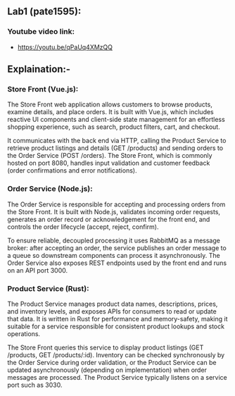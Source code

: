 ## Lab1 (pate1595):

### Youtube video link: 
-  https://youtu.be/qPaUq4XMzQQ

## <b> Explaination:- </b><br>

### Store Front (Vue.js):

The Store Front web application allows customers to browse products, examine details, and place orders. It is built with Vue.js, which includes reactive UI components and client-side state management for an effortless shopping experience, such as search, product filters, cart, and checkout.

It communicates with the back end via HTTP, calling the Product Service to retrieve product listings and details (GET /products) and sending orders to the Order Service (POST /orders). The Store Front, which is commonly hosted on port 8080, handles input validation and customer feedback (order confirmations and error notifications).

### Order Service (Node.js):

The Order Service is responsible for accepting and processing orders from the Store Front. It is built with Node.js, validates incoming order requests, generates an order record or acknowledgement for the front end, and controls the order lifecycle (accept, reject, confirm).

To ensure reliable, decoupled processing it uses RabbitMQ as a message broker: after accepting an order, the service publishes an order message to a queue so downstream components can process it asynchronously. The Order Service also exposes REST endpoints used by the front end and runs on an API port 3000.

### Product Service (Rust):

The Product Service manages product data names, descriptions, prices, and inventory levels, and exposes APIs for consumers to read or update that data. It is written in Rust for performance and memory-safety, making it suitable for a service responsible for consistent product lookups and stock operations.

The Store Front queries this service to display product listings (GET /products, GET /products/:id). Inventory can be checked synchronously by the Order Service during order validation, or the Product Service can be updated asynchronously (depending on implementation) when order messages are processed. The Product Service typically listens on a service port such as 3030.